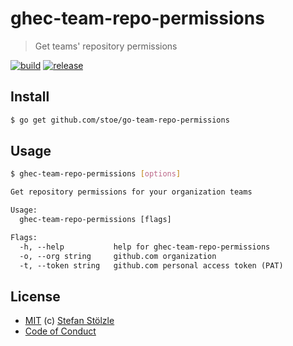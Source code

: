 # ghec-team-repo-permissions

> Get teams' repository permissions

[![build](https://github.com/stoe/ghec-team-repo-permissions/workflows/build/badge.svg)](https://github.com/stoe/ghec-team-repo-permissions/actions?query=workflow%3Abuild) [![release](https://github.com/stoe/ghec-team-repo-permissions/workflows/release/badge.svg)](https://github.com/stoe/ghec-team-repo-permissions/actions?query=workflow%3Arelease)

## Install

```sh
$ go get github.com/stoe/go-team-repo-permissions
```

## Usage

```sh
$ ghec-team-repo-permissions [options]
```

```txt
Get repository permissions for your organization teams

Usage:
  ghec-team-repo-permissions [flags]

Flags:
  -h, --help           help for ghec-team-repo-permissions
  -o, --org string     github.com organization
  -t, --token string   github.com personal access token (PAT)
```

## License

- [MIT](./license) (c) [Stefan Stölzle](https://github.com/stoe)
- [Code of Conduct](./.github/code_of_conduct.md)
